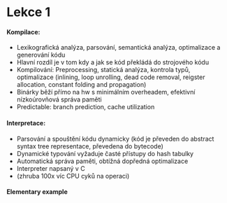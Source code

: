 # Lekce 1

#### Kompilace:

- Lexikografická analýza, parsování, semantická analýza, optimalizace a generování kódu
- Hlavní rozdíl je v tom kdy a jak se kód překládá do strojového kódu
- Kompilování: Preprocessing, statická analýza, kontrola typů, optimalizace (inlining, loop unrolling, dead code removal, reigster allocation, constant folding and propagation)
- Binárky běží přímo na hw s minimálním overheadem, efektivní nízkoúrovňová správa paměti
- Predictable: branch prediction, cache utilization

#### Interpretace:

- Parsování a spouštění kódu dynamicky (kód je převeden do abstract syntax tree representace, převedena do bytecode)
- Dynamické typování vyžaduje časté přístupy do hash tabulky
- Automatická správa paměti, obtížná dopředná optimalizace
- Interpreter napsaný v C
- (zhruba 100x víc CPU cyků na operaci)


#### Elementary example
